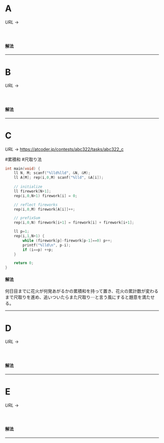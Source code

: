 # A

$URL\:\to$ 

#

```python

```

#### 解法



---

# B

$URL\:\to$ 

#

```python

```

#### 解法



---

# C

$URL\:\to$ https://atcoder.jp/contests/abc322/tasks/abc322_c

#累積和 #尺取り法 

```c
int main(void) {
    ll N, M; scanf("%lld%lld", &N, &M);
    ll A[M]; rep(i,0,M) scanf("%lld", &A[i]);
    
    // initialize
    ll firework[N+1];
    rep(i,0,N+1) firework[i] = 0;

    // reflect fireworks
    rep(i,0,M) firework[A[i]]++;

    // prefixSum
    rep(i,0,N) firework[i+1] = firework[i] + firework[i+1];

    ll p=1;
    rep(i,1,N+1) {
        while (firework[p]-firework[p-1]==0) p++;
        printf("%lld\n", p-i);
        if (i==p) ++p;
    }

    return 0;
}
```

#### 解法

何日目までに花火が何発あがるかの累積和を持って置き、花火の累計数が変わるまで尺取りを進め、追いついたらまた尺取り$\cdots$と言う風にすると題意を満たせる。

---

# D

$URL\:\to$ 

#

```python

```

#### 解法



---

# E

$URL\:\to$ 

#

```python

```

#### 解法



---